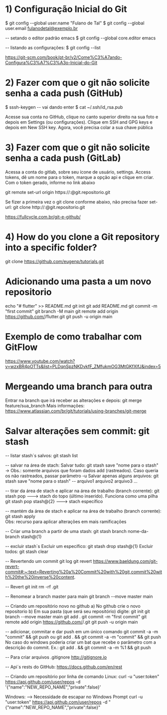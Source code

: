 # 1) Configuração Inicial do Git
$ git config --global user.name "Fulano de Tal"
$ git config --global user.email fulanodetal@exemplo.br

-- setando o editor padrão emacs
$ git config --global core.editor emacs 

-- listando as configurações:
$ git config --list

https://git-scm.com/book/pt-br/v2/Come%C3%A7ando-Configura%C3%A7%C3%A3o-Inicial-do-Git


# 2)  Fazer com que o git não solicite senha a cada push (GitHub)
$ sssh-keygen -- vai dando enter
$ cat ~/.ssh/id_rsa.pub

Acesse sua conta no GitHub, clique no canto superior direito na sua foto e depois em Settings (ou configurações).
Clique em SSH and GPG keys e depois em New SSH key.
Agora, você precisa colar a sua chave pública

# 3) Fazer com que o git não solicite senha a cada push (GitLab)
Acessa a conta do gitlab, sobre seu ícone de usuário, settings. Access tokens, dê um nome para o token, marque a opção api e clique em criar.
Com o token gerado, informe no link abaixo 

git remote set-url origin https://<user>:<token>@git.repositorio.git

Se fizer a primeira vez o git clone conforme abaixo, não precisa fazer set-url:
git clone http://<user>:<token>@git.repositorio.git

https://fullcycle.com.br/git-e-github/

# 4) How do you clone a Git repository into a specific folder?
git clone https://github.com/eugenp/tutorials.git  <nome da pasta>

# Adicionando uma pasta a um novo repositorio
echo "# flutter" >> README.md
git init
git add README.md
git commit -m "first commit"
git branch -M main
git remote add origin https://github.com/<user>/flutter.git
git push -u origin main

# Exemplo de como trabalhar com GitFlow
https://www.youtube.com/watch?v=wzxBR4pOTTs&list=PLDqnSpzNKDvkfF_ZMfukmOG3MtGKfXlfJ&index=5

# Mergeando uma branch para outra
Entrar na branch que irá receber as alterações e depois:
git merge feature/sua_branch
Mais informações: https://www.atlassian.com/br/git/tutorials/using-branches/git-merge

# Salvar alterações sem commit: git stash
-- listar stash´s salvos: 
git stash list

-- salvar na área de stach: 
Salvar tudo: git stash save "nome para o stash"  
    -> Obs.: somente arquivos que foram dados add (rastreados). Caso queria os não rastreados, passar parâmetro -u
Salvar apenas alguns arquivos: git stash save "nome para o stash"  -- arquivo1 arquivo2 arquivo3 ...



-- tirar da área de stach e aplicar na área de trabalho (branch corrente): 
git stash pop               ---> stach do topo (último inserido). Funciona como uma pilha
git stash pop stash@{2}     ---> stach específico

-- mantém da área de stach e aplicar na área de trabalho (branch corrente): 
git stash apply  
Obs: recurso para aplicar alterações em mais ramificações

-- Criar uma branch a partir de uma stash:
git stash branch nome-da-branch stash@{1}

-- excluir stash´s
Excluir um específico: git stash drop stash@{1}
Excluir todos: git stash clear

-- Revertendo um commit
git log
git revert <numero do commit>
https://www.baeldung.com/git-revert-commit#:~:text=Reverting%20a%20Commit%20with%20git,commit%20with%20the%20inverse%20content.

-- Revert git init
rm -rf .git

-- Renomear a branch master para main
git branch --move master main

-- Criando um repositório novo no github
a) No github crie o novo repositorio
b) Em sua pasta (que será seu repositório) digite:
git init
git branch --move master main
git add .
git commit -m "first commit"
git remote add origin https://github.com/<user>/<repository>.git
git push -u origin main

-- adicionar, commitar e dar push em um único comando
git commit -a -m "commit" && git push
            ou
git add . && git commit -a -m "commit" && git push     
No caso do windows poderia criar um bat que recebe o parâmetro com a descrição do commit. Ex.:
git add . && git commit -a -m %1 && git push     


-- Para criar arquivos .gitignore
http://gitignore.io

-- Api´s rests do GitHub:
https://docs.github.com/en/rest

-- Criando um repositório por linha de comando
Linux:
curl -u "user:token" https://api.github.com/user/repos -d '{"name":"NEW_REPO_NAME","private":false}'

Windows: --> Necessidade de escapar no Windows Prompt
curl -u "user:token" https://api.github.com/user/repos -d "{\"name\":\"NEW_REPO_NAME\",\"private\":false}"



